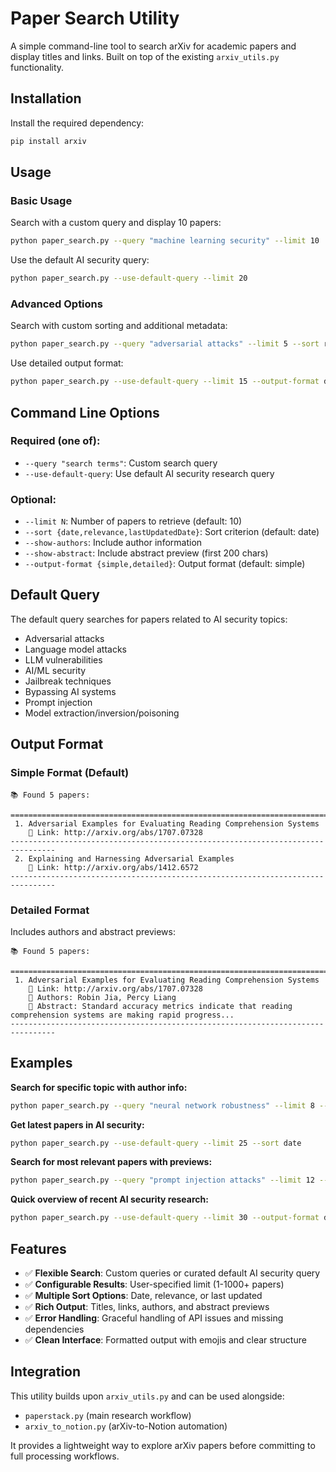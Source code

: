 # Paper Search Utility

A simple command-line tool to search arXiv for academic papers and display titles and links. Built on top of the existing `arxiv_utils.py` functionality.

## Installation

Install the required dependency:
```bash
pip install arxiv
```

## Usage

### Basic Usage

Search with a custom query and display 10 papers:
```bash
python paper_search.py --query "machine learning security" --limit 10
```

Use the default AI security query:
```bash
python paper_search.py --use-default-query --limit 20
```

### Advanced Options

Search with custom sorting and additional metadata:
```bash
python paper_search.py --query "adversarial attacks" --limit 5 --sort relevance --show-authors --show-abstract
```

Use detailed output format:
```bash
python paper_search.py --use-default-query --limit 15 --output-format detailed
```

## Command Line Options

### Required (one of):
- `--query "search terms"`: Custom search query
- `--use-default-query`: Use default AI security research query

### Optional:
- `--limit N`: Number of papers to retrieve (default: 10)
- `--sort {date,relevance,lastUpdatedDate}`: Sort criterion (default: date)
- `--show-authors`: Include author information
- `--show-abstract`: Include abstract preview (first 200 chars)
- `--output-format {simple,detailed}`: Output format (default: simple)

## Default Query

The default query searches for papers related to AI security topics:
- Adversarial attacks
- Language model attacks  
- LLM vulnerabilities
- AI/ML security
- Jailbreak techniques
- Bypassing AI systems
- Prompt injection
- Model extraction/inversion/poisoning

## Output Format

### Simple Format (Default)
```
📚 Found 5 papers:

================================================================================
 1. Adversarial Examples for Evaluating Reading Comprehension Systems
    🔗 Link: http://arxiv.org/abs/1707.07328
--------------------------------------------------------------------------------
 2. Explaining and Harnessing Adversarial Examples
    🔗 Link: http://arxiv.org/abs/1412.6572
--------------------------------------------------------------------------------
```

### Detailed Format
Includes authors and abstract previews:
```
📚 Found 5 papers:

================================================================================
 1. Adversarial Examples for Evaluating Reading Comprehension Systems
    🔗 Link: http://arxiv.org/abs/1707.07328
    👥 Authors: Robin Jia, Percy Liang
    📝 Abstract: Standard accuracy metrics indicate that reading comprehension systems are making rapid progress...
--------------------------------------------------------------------------------
```

## Examples

**Search for specific topic with author info:**
```bash
python paper_search.py --query "neural network robustness" --limit 8 --show-authors
```

**Get latest papers in AI security:**
```bash
python paper_search.py --use-default-query --limit 25 --sort date
```

**Search for most relevant papers with previews:**
```bash
python paper_search.py --query "prompt injection attacks" --limit 12 --sort relevance --show-abstract
```

**Quick overview of recent AI security research:**
```bash
python paper_search.py --use-default-query --limit 30 --output-format detailed
```

## Features

- ✅ **Flexible Search**: Custom queries or curated default AI security query
- ✅ **Configurable Results**: User-specified limit (1-1000+ papers)
- ✅ **Multiple Sort Options**: Date, relevance, or last updated
- ✅ **Rich Output**: Titles, links, authors, and abstract previews
- ✅ **Error Handling**: Graceful handling of API issues and missing dependencies
- ✅ **Clean Interface**: Formatted output with emojis and clear structure

## Integration

This utility builds upon `arxiv_utils.py` and can be used alongside:
- `paperstack.py` (main research workflow)
- `arxiv_to_notion.py` (arXiv-to-Notion automation)

It provides a lightweight way to explore arXiv papers before committing to full processing workflows.